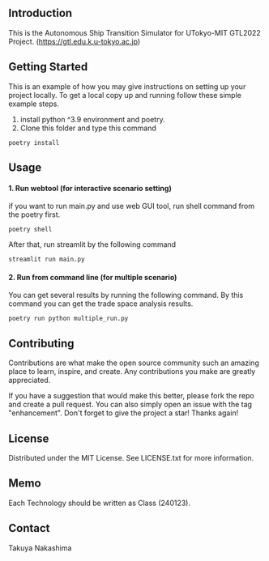 ## Introduction
This is the Autonomous Ship Transition Simulator for UTokyo-MIT GTL2022 Project. (https://gtl.edu.k.u-tokyo.ac.jp)
## Getting Started
This is an example of how you may give instructions on setting up your project locally. To get a local copy up and running follow these simple example steps.

1. install python ^3.9 environment and poetry.
2. Clone this folder and type this command
```
poetry install
```
## Usage
#### 1. Run webtool (for interactive scenario setting)
if you want to run main.py and use web GUI tool, run shell command from the poetry first.
```
poetry shell
```
After that, run streamlit by the following command
```
streamlit run main.py
```

#### 2. Run from command line (for multiple scenario)
You can get several results by running the following command.
By this command you can get the trade space analysis results.
```
poetry run python multiple_run.py
```

## Contributing
Contributions are what make the open source community such an amazing place to learn, inspire, and create. Any contributions you make are greatly appreciated.

If you have a suggestion that would make this better, please fork the repo and create a pull request. You can also simply open an issue with the tag "enhancement". Don't forget to give the project a star! Thanks again!

## License
Distributed under the MIT License. See LICENSE.txt for more information.

## Memo
Each Technology should be written as Class (240123).

## Contact
Takuya Nakashima